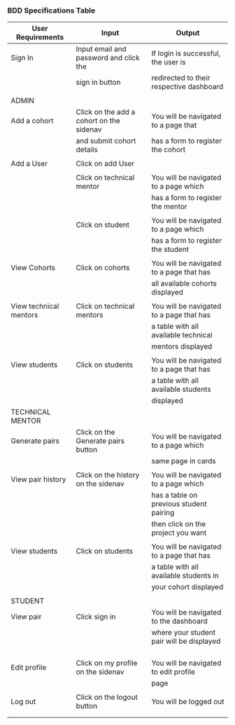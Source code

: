 ### BDD Specifications Table
|        User Requirements                 |           Input                           |           Output                         |
|------------------------------------------|-------------------------------------------|------------------------------------------|
| Sign In                                  | Input email and password and click the    | If login is successful, the user is      |
|                                          | sign in button                            | redirected to their respective dashboard |
|                                          |                                           |                                          |
|     ADMIN                                |                                           |                                          |
| Add a cohort                             | Click on the add a cohort on the sidenav  | You will be navigated to a page that     |
|                                          | and submit cohort details                 | has a form to register the cohort        |
|                                          |                                           |                                          |
| Add a User                               | Click on add User                         |                                          |
|                                          |                                           |                                          |
|                                          | Click on technical mentor                 | You will be navigated to a page which    |
|                                          |                                           | has a form to register the mentor        |
|                                          |                                           |                                          |
|                                          | Click on student                          | You will be navigated to a page which    |
|                                          |                                           | has a form to register the student       |
|                                          |                                           |                                          |
| View Cohorts                             |  Click on cohorts                         | You will be navigated to a page that has |
|                                          |                                           | all available cohorts displayed          |
|                                          |                                           |                                          |
| View technical mentors                   |  Click on technical mentors               | You will be navigated to a page that has |
|                                          |                                           | a table with all available technical     |
|                                          |                                           | mentors displayed                        |
|                                          |                                           |                                          |
| View students                            |  Click on students                        | You will be navigated to a page that has |
|                                          |                                           | a table with all available students      |
|                                          |                                           | displayed                                |
|    TECHNICAL MENTOR                      |                                           |                                          |
| Generate pairs                           | Click on the Generate pairs button        | You will be navigated to a page which    |
|                                          |                                           | same page in cards                       |
|                                          |                                           |                                          |
| View pair history                        |  Click on the history on the sidenav      | You will be navigated to a page which    |
|                                          |                                           | has a table on previous student pairing  |
|                                          |                                           | then click on the project you want       |
|                                          |                                           |                                          |
| View students                            |  Click on students                        | You will be navigated to a page that has |
|                                          |                                           | a table with all available students in   |
|                                          |                                           | your cohort displayed                    |
|                                          |                                           |                                          |
|    STUDENT                               |                                           |                                          |
| View pair                                |  Click sign in                            | You will be navigated to the dashboard   |
|                                          |                                           | where your student pair will be displayed|
|                                          |                                           |                                          |
|                                          |                                           |                                          |
|                                          |                                           |                                          |
|                                          |                                           |                                          |
| Edit profile                             | Click on my profile on the sidenav        | You will be navigated to edit profile    |
|                                          |                                           | page                                     |
|                                          |                                           |                                          |
| Log out                                  | Click on the logout button                | You will be logged out                   |
|                                          |                                           |                                          |
|                                          |                                           |                                          |
